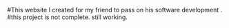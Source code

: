  #This  website I created for my friend  to pass on his software development . 
 #this project is not complete. still working.